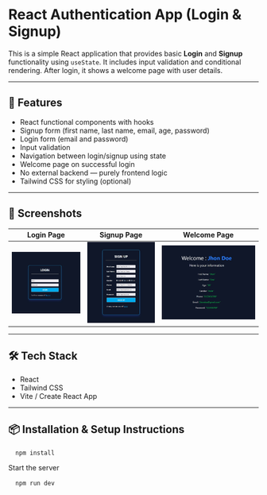 # React Authentication App (Login & Signup)

This is a simple React application that provides basic **Login** and **Signup** functionality using `useState`. It includes input validation and conditional rendering. After login, it shows a welcome page with user details.

---

## 🚀 Features

- React functional components with hooks
- Signup form (first name, last name, email, age, password)
- Login form (email and password)
- Input validation
- Navigation between login/signup using state
- Welcome page on successful login
- No external backend — purely frontend logic
- Tailwind CSS for styling (optional)

---

## 📸 Screenshots

| Login Page           | Signup Page            | Welcome Page              |
| -------------------- | ---------------------- | ------------------------- |
| ![Login](/login.jpg) | ![Signup](/signup.jpg) | ![Welcome](/homepage.jpg) |

---

## 🛠️ Tech Stack

- React
- Tailwind CSS
- Vite / Create React App

---

## 📦 Installation & Setup Instructions

```bash
  npm install
```

Start the server

```bash
  npm run dev
```
